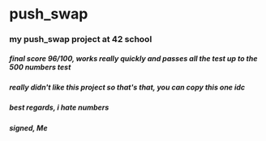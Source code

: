 # push_swap
 ### my push_swap project at 42 school
  
 ##### final score 96/100, works really quickly and passes all the test up to the 500 numbers test
  
  ##### really didn't like this project so that's that, you can copy this one idc
  
 ##### best regards, i hate numbers
  
 ##### signed, Me

